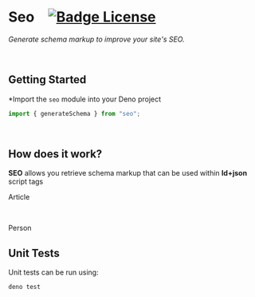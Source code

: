 # Seo   [![Badge License]][License]

*Generate schema markup to improve your site's SEO.*

<br>

## Getting Started

*Import the `seo` module into your Deno project

```ts
import { generateSchema } from "seo";

```
    
<br>

## How does it work?

**SEO** allows you retrieve schema markup that can be used within **ld+json** script tags

Article

<br>

Person

## Unit Tests

Unit tests can be run using:

```shell
deno test
```

<br>

<!----------------------------------------------------------------------------->

[License]: LICENSE


<!----------------------------------[ Badges ]--------------------------------->

[Badge License]: https://img.shields.io/badge/License-MIT-ac8b11.svg?style=for-the-badge&labelColor=yellow
